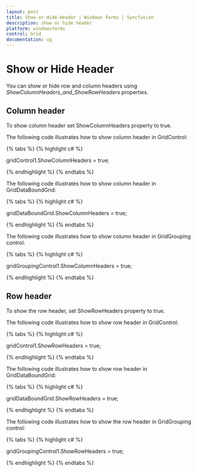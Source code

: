 ```yaml
---
layout: post
title: Show-or-Hide-Header | Windows Forms | Syncfusion
description: show or hide header
platform: windowsforms
control: Grid
documentation: ug
---
```


# Show or Hide Header

You can show or hide row and column headers using _ShowColumnHeaders_and_ShowRowHeaders_ properties. 

## Column header

To show column header set ShowColumnHeaders property to true. 

The following code illustrates how to show column header in GridControl: 

{% tabs %}
{% highlight c# %}

gridControl1.ShowColumnHeaders = true;

{% endhighlight %}
{% endtabs %}

The following code illustrates how to show column header in GridDataBoundGrid: 

{% tabs %}
{% highlight c# %}

gridDataBoundGrid.ShowColumnHeaders = true;

{% endhighlight %}
{% endtabs %}

The following code illustrates how to show column header in GridGrouping control: 

{% tabs %}
{% highlight c# %}

gridGroupingControl1.ShowColumnHeaders = true;

{% endhighlight %}
{% endtabs %}

## Row header

To show the row header, set ShowRowHeaders property to true. 

The following code illustrates how to show row header in GridControl: 

{% tabs %}
{% highlight c# %}

gridControl1.ShowRowHeaders = true;

{% endhighlight %}
{% endtabs %}

The following code illustrates how to show row header in GridDataBoundGrid: 

{% tabs %}
{% highlight c# %}

gridDataBoundGrid.ShowRowHeaders = true;

{% endhighlight %}
{% endtabs %}


The following code illustrates how to show the row header in GridGrouping control:

{% tabs %}
{% highlight c# %} 

gridGroupingControl1.ShowRowHeaders = true;

{% endhighlight %}
{% endtabs %}

